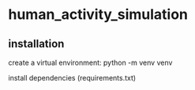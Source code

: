 # human_activity_simulation

## installation

create a virtual environment:
python -m venv venv

install dependencies (requirements.txt)

